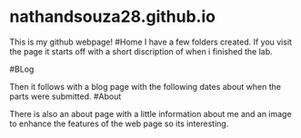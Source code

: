 # nathandsouza28.github.io
This is my github webpage!
#Home
I have a few folders created. If you visit the page it starts off with a short discription of when i finished the lab.

#BLog

Then it follows with a blog page with the following dates about when the parts were submitted.
#About

There is also an about page with a little information about me and an image to enhance the features of the web page so its interesting.


